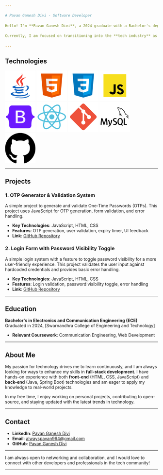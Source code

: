 ```yaml
---

# Pavan Ganesh Divi - Software Developer

Hello! I'm **Pavan Ganesh Divi**, a 2024 graduate with a Bachelor's degree in **Electronics and Communication Engineering (ECE)**. I have always been passionate about exploring new technologies and using them to create innovative solutions. Over time, my interest in **software development** has grown significantly as I recognized the immense potential to solve real-world problems through technology.

Currently, I am focused on transitioning into the **tech industry** as a software developer, where I aim to contribute to impactful projects while continuously learning and growing in the field. 

---
```


## Technologies
<span>
<img src="/assets/java.svg" width="100" height="100" />
<img src="/assets/html.svg" width="100" height="100" />
<img src="/assets/css.svg" width="100" height="100" />
<img src="/assets/javascript.svg" width="100" height="100" />
<img src="/assets/bootstrap.svg" width="100" height="100" />
<img src="/assets/react.svg" width="100" height="100" />
<img src="/assets/git.svg" width="100" height="100" />
<img src="/assets/mysql.svg" width="100" height="100" />
<img src="/assets/github.svg" width="100" height="100" />
</span>


---

## Projects

### 1. **OTP Generator & Validation System**  
A simple project to generate and validate One-Time Passwords (OTPs). This project uses JavaScript for OTP generation, form validation, and error handling.

- **Key Technologies**: JavaScript, HTML, CSS
- **Features**: OTP generation, user validation, expiry timer, UI feedback
- **Link**: [GitHub Repository](https://github.com/pavanganeshdivi/otpgeneration.git)

### 2. **Login Form with Password Visibility Toggle**  
A simple login system with a feature to toggle password visibility for a more user-friendly experience. This project validates the user input against hardcoded credentials and provides basic error handling.

- **Key Technologies**: JavaScript, HTML, CSS
- **Features**: Login validation, password visibility toggle, error handling
- **Link**: [GitHub Repository](https://github.com/pavanganeshdivi/loginpage.git)

---

## Education

**Bachelor's in Electronics and Communication Engineering (ECE)**  
Graduated in 2024, [Swarnandhra College of Engineering and Technology]  
- **Relevant Coursework**: Communication Engineering, Web Development

---

## About Me

My passion for technology drives me to learn continuously, and I am always looking for ways to enhance my skills in **full-stack development**. I have hands-on experience with both **front-end** (HTML, CSS, JavaScript) and **back-end** (Java, Spring Boot) technologies and am eager to apply my knowledge to real-world projects. 

In my free time, I enjoy working on personal projects, contributing to open-source, and staying updated with the latest trends in technology.

---

## Contact

- **LinkedIn**: [Pavan Ganesh Divi](https://www.linkedin.com/in/pavan-ganesh-divi/)
- **Email**: [alwayspavan964@gmail.com](mailto:alwayspavan964@gmail.com)
- **GitHub**: [Pavan Ganesh Divi](https://github.com/pavanganeshdivi)

---

I am always open to networking and collaboration, and I would love to connect with other developers and professionals in the tech community!

---
